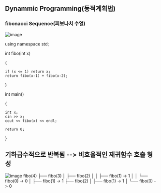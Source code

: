 ## Dynammic Programming(동적계획법)
### fibonacci Sequence(피보나치 수열)
![image](https://github.com/user-attachments/assets/90a77f3f-f322-4c21-94b2-b6a7b4fa6c74)

using namespace std;

int fibo(int x)

{

    if (x <= 1) return x;
    return fibo(x-1) + fibo(x-2);
    
}

int main()

{

    int x;
    cin >> x;
    cout << fibo(x) << endl;

    return 0;
}
## 기하급수적으로 반복됨 --> 비효율적인 재귀함수 호출 형성
![image](https://github.com/user-attachments/assets/bf827920-d348-4cb6-8ca9-206e51a745ff)
fibo(4)
 ├── fibo(3)
 │    ├── fibo(2)
 │    │    ├── fibo(1) -> 1
 │    │    └── fibo(0) -> 0
 │    ├── fibo(1) -> 1
 ├── fibo(2)
 │    ├── fibo(1) -> 1
 │    └── fibo(0) -> 0


